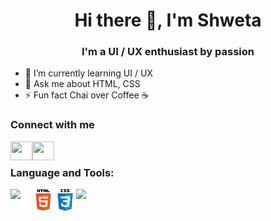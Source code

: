 <h1 align="center">
        Hi there 👋, I'm Shweta
</h1>

<h3 align="center">
        I'm a UI / UX enthusiast by passion 
</h3
</br>

- 🌱 I’m currently learning UI / UX
- 💬 Ask me about HTML, CSS
- ⚡ Fun fact Chai over Coffee ☕️

### Connect with me
<a href="https://www.linkedin.com/in/shweta-mamgain-09071998/">
    <img align="left" width="35px" height="30px"  src="https://camo.githubusercontent.com/b65faae8871ebbdb99790f2644ea7f3c89800b0c/68747470733a2f2f63646e2e6a7364656c6976722e6e65742f6e706d2f73696d706c652d69636f6e734076332f69636f6e732f6c696e6b6564696e2e737667"/>
</a>

<a href="https://www.instagram.com/shwetamamgainn/">
    <img align="left" width="35px" height="30px" src="https://cdn.jsdelivr.net/npm/simple-icons@3.0.1/icons/instagram.svg"/>
</a>

<br />


### Language and Tools:
<a href="https://www.adobe.com/products/xd.html">
   <img align="left" width="35px" src="https://camo.githubusercontent.com/c205ecbe12500177d102169d97bc1c17c545155fdf5ec78c08d54ac53e5b38c1/68747470733a2f2f63646e2e776f726c64766563746f726c6f676f2e636f6d2f6c6f676f732f61646f62652d78642e737667"/>     
</a>

<a href="https://www.w3.org/html/">
 <img align="left" width="35px" src="https://raw.githubusercontent.com/devicons/devicon/master/icons/html5/html5-original-wordmark.svg"/>  
</a>

<a href="https://www.w3schools.com/css/">
<img align="left" width="35px" src="https://raw.githubusercontent.com/devicons/devicon/master/icons/css3/css3-original-wordmark.svg"/> 
</a> 


<a href="https://www.canva.com/">
<img align="left" width="35px" src="https://upload.wikimedia.org/wikipedia/en/3/3b/Canva_Logo.png"/> 
</a> 



